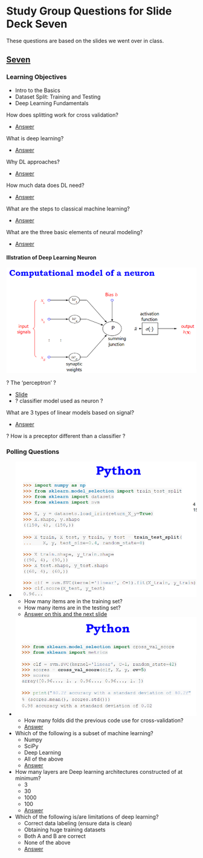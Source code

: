 # Study Group Questions for Slide Deck Seven
These questions are based on the slides we went over in class.

## [Seven](https://docs.google.com/presentation/d/1kekYHlQXoNWdipwtXcEBBQSXrdX5ziyor8hPReiehmk/edit#slide=id.gca12e3219a_0_51)

### Learning Objectives
* Intro to the Basics
* Dataset Split: Training and Testing
* Deep Learning Fundamentals

How does splitting work for cross validation?
* [Answer](https://docs.google.com/presentation/d/1kekYHlQXoNWdipwtXcEBBQSXrdX5ziyor8hPReiehmk/edit#slide=id.g1f488180201_0_224)

What is deep learning?
* [Answer](https://docs.google.com/presentation/d/1kekYHlQXoNWdipwtXcEBBQSXrdX5ziyor8hPReiehmk/edit#slide=id.gca12e3219a_0_1636)

Why DL approaches?
* [Answer](https://docs.google.com/presentation/d/1kekYHlQXoNWdipwtXcEBBQSXrdX5ziyor8hPReiehmk/edit#slide=id.g11a19a96e65_0_163)

How much data does DL need?
* [Answer](https://docs.google.com/presentation/d/1kekYHlQXoNWdipwtXcEBBQSXrdX5ziyor8hPReiehmk/edit#slide=id.g11a19a96e65_0_189)

What are the steps to classical machine learning?
* [Answer](https://docs.google.com/presentation/d/1kekYHlQXoNWdipwtXcEBBQSXrdX5ziyor8hPReiehmk/edit#slide=id.gca12e3219a_0_2291)

What are the three basic elements of neural modeling?
* [Answer](https://docs.google.com/presentation/d/1kekYHlQXoNWdipwtXcEBBQSXrdX5ziyor8hPReiehmk/edit#slide=id.gca3d21e639_0_292)

#### Illstration of Deep Learning Neuron
![Illstration of Deep Learning Neuron](https://github.com/shanemarvinmay/ml-course/blob/main/img/CS271%20DL%20Introduction%20to%20the%20Basics%20-%20Google%20Slides%20(2).png?raw=true)

? The ‘perceptron’ ?
* [Slide](https://docs.google.com/presentation/d/1kekYHlQXoNWdipwtXcEBBQSXrdX5ziyor8hPReiehmk/edit#slide=id.gca12e3219a_0_2399)
* ? classifier model used as neuron ?

What are 3 types of linear models based on signal?
* [Answer](https://docs.google.com/presentation/d/1kekYHlQXoNWdipwtXcEBBQSXrdX5ziyor8hPReiehmk/edit#slide=id.gca12e3219a_0_2464)

? How is a preceptor different than a classifier ?


### Polling Questions
* ![Train and test data split example](https://github.com/shanemarvinmay/ml-course/blob/main/img/CS271%20DL%20Introduction%20to%20the%20Basics%20-%20Google%20Slides.png?raw=true)
    * How many items are in the training set?
    * How many items are in the testing set?
    * [Answer on this and the next slide](https://docs.google.com/presentation/d/1kekYHlQXoNWdipwtXcEBBQSXrdX5ziyor8hPReiehmk/edit#slide=id.g1f488180201_0_212)
* ![Cross validation coding example](https://github.com/shanemarvinmay/ml-course/blob/main/img/CS271%20DL%20Introduction%20to%20the%20Basics%20-%20Google%20Slides%20(1).png?raw=true)
    * How many folds did the previous code use for cross-validation?
    * [Answer](https://docs.google.com/presentation/d/1kekYHlQXoNWdipwtXcEBBQSXrdX5ziyor8hPReiehmk/edit#slide=id.g1f488180201_0_250)
* Which of the following is a subset of machine learning? 
    * Numpy
    * SciPy
    * Deep Learning
    * All of the above
    * [Answer](https://docs.google.com/presentation/d/1kekYHlQXoNWdipwtXcEBBQSXrdX5ziyor8hPReiehmk/edit#slide=id.gca3d21e639_0_361)
* How many layers are Deep learning architectures constructed of at minimum? 
    * 3
    * 30
    * 1000
    * 100
    * [Answer](https://docs.google.com/presentation/d/1kekYHlQXoNWdipwtXcEBBQSXrdX5ziyor8hPReiehmk/edit#slide=id.g11dc864292e_0_0)
* Which of the following is/are limitations of deep learning? 
    * Correct data labeling (ensure data is clean)
    * Obtaining huge training datasets
    * Both A and B are correct 
    * None of the above
    * [Answer](https://docs.google.com/presentation/d/1kekYHlQXoNWdipwtXcEBBQSXrdX5ziyor8hPReiehmk/edit#slide=id.gca3d21e639_0_376)


